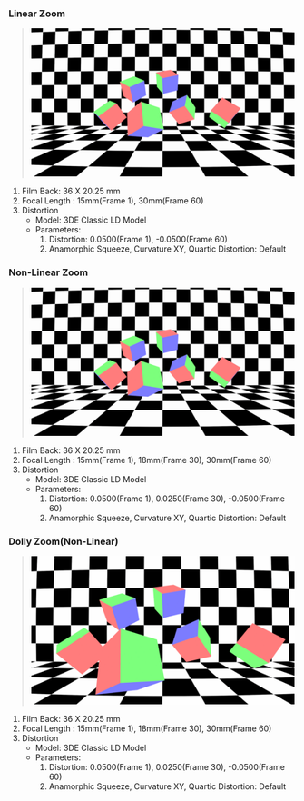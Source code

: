 ### Linear Zoom
> ![](linear_zoom/linear_zoom.gif)
1. Film Back: 36 X 20.25 mm
1. Focal Length : 15mm(Frame 1), 30mm(Frame 60)
1. Distortion
    - Model: 3DE Classic LD Model
    - Parameters:
        1. Distortion: 0.0500(Frame 1), -0.0500(Frame 60)
        1. Anamorphic Squeeze, Curvature XY, Quartic Distortion: Default

### Non-Linear Zoom
> ![](nonlinear_zoom/nonlinear_zoom.gif)
1. Film Back: 36 X 20.25 mm
1. Focal Length : 15mm(Frame 1), 18mm(Frame 30), 30mm(Frame 60)
1. Distortion
    - Model: 3DE Classic LD Model
    - Parameters:
        1. Distortion: 0.0500(Frame 1), 0.0250(Frame 30), -0.0500(Frame 60)
        1. Anamorphic Squeeze, Curvature XY, Quartic Distortion: Default

### Dolly Zoom(Non-Linear)
> ![](nonlinear_dolly_zoom/nonlinear_dolly_zoom.gif)
1. Film Back: 36 X 20.25 mm
1. Focal Length : 15mm(Frame 1), 18mm(Frame 30), 30mm(Frame 60)
1. Distortion
    - Model: 3DE Classic LD Model
    - Parameters:
        1. Distortion: 0.0500(Frame 1), 0.0250(Frame 30), -0.0500(Frame 60)
        1. Anamorphic Squeeze, Curvature XY, Quartic Distortion: Default
